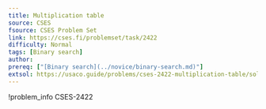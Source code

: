 ```yaml
---
title: Multiplication table
source: CSES
fsource: CSES Problem Set
link: https://cses.fi/problemset/task/2422
difficulty: Normal
tags: [Binary search]
author:
prereq: ["[Binary search](../novice/binary-search.md)"]
extsol: https://usaco.guide/problems/cses-2422-multiplication-table/solution
---
```


!problem_info CSES-2422
